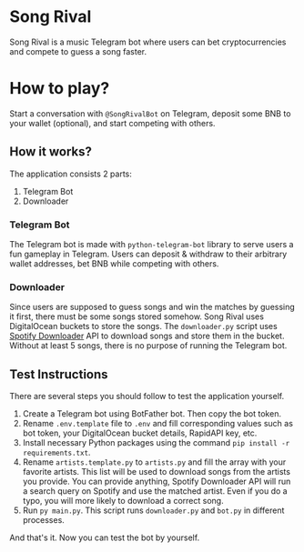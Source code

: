 # Song Rival
Song Rival is a music Telegram bot where users can bet cryptocurrencies and compete to guess a song faster.

# How to play?
Start a conversation with `@SongRivalBot` on Telegram, deposit some BNB to your wallet (optional), and start competing with others.

## How it works?
The application consists 2 parts:

1) Telegram Bot
2) Downloader

### Telegram Bot
The Telegram bot is made with `python-telegram-bot` library to serve users a fun gameplay in Telegram. Users can deposit & withdraw to their arbitrary wallet addresses, bet BNB while competing with others.

### Downloader
Since users are supposed to guess songs and win the matches by guessing it first, there must be some songs stored somehow. Song Rival uses DigitalOcean buckets to store the songs. The `downloader.py` script uses [Spotify Downloader](https://rapidapi.com/amiteshgupta/api/spotify-downloader9) API to download songs and store them in the bucket. Without at least 5 songs, there is no purpose of running the Telegram bot.

## Test Instructions
There are several steps you should follow to test the application yourself.

1) Create a Telegram bot using BotFather bot. Then copy the bot token.
2) Rename `.env.template` file to `.env` and fill corresponding values such as bot token, your DigitalOcean bucket details, RapidAPI key, etc.
3) Install necessary Python packages using the command `pip install -r requirements.txt`.
4) Rename `artists.template.py` to `artists.py` and fill the array with your favorite artists. This list will be used to download songs from the artists you provide. You can provide anything, Spotify Downloader API will run a search query on Spotify and use the matched artist. Even if you do a typo, you will more likely to download a correct song.
4) Run `py main.py`. This script runs `downloader.py` and `bot.py` in different processes.

And that's it. Now you can test the bot by yourself.